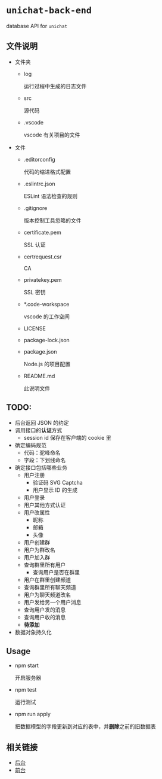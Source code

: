 # `unichat-back-end`

database API for `unichat`

## 文件说明

-   文件夹

    -   log

        运行过程中生成的日志文件

    -   src

        源代码

    -   .vscode

        vscode 有关项目的文件

-   文件

    -   .editorconfig

        代码的缩进格式配置

    -   .eslintrc.json

        ESLint 语法检查的规则

    -   .gitignore

        版本控制工具忽略的文件

    -   certificate.pem

        SSL 认证

    -   certrequest.csr

        CA

    -   privatekey.pem

        SSL 密钥

    -   \*.code-workspace

        vscode 的工作空间

    -   LICENSE
    -   package-lock.json
    -   package.json

        Node.js 的项目配置

    -   README.md

        此说明文件

## TODO:

-   后台返回 JSON 的约定
-   调用接口的**认证**方式
    -   session id 保存在客户端的 cookie 里
-   确定编码规范
    -   代码：驼峰命名
    -   字段：下划线命名
-   确定接口包括哪些业务
    -   用户注册
        -   验证码
            SVG Captcha
        -   用户显示 ID 的生成
    -   用户登录
    -   用户其他方式认证
    -   用户改属性
        -   昵称
        -   邮箱
        -   头像
    -   用户创建群
    -   用户为群改名
    -   用户加入群
    -   查询群里所有用户
        -   查询用户是否在群里
    -   用户在群里创建频道
    -   查询群里所有聊天频道
    -   用户为聊天频道改名
    -   用户发给另一个用户消息
    -   查询用户发的消息
    -   查询用户收的消息
    -   **待添加**
-   数据对象持久化

## Usage

-   npm start

    开启服务器

-   npm test

    运行测试

-   npm run apply

    把数据模型的字段更新到对应的表中，并**删除**之前的旧数据表

## 相关链接

-   [后台](https://github.com/OhnkytaBlabdey/unichat-back-end)
-   [前台](https://github.com/NeWive/UniChatFrontEnd)
